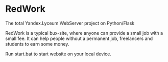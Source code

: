 # RedWork
The total Yandex.Lyceum WebServer project on Python/Flask

RedWork is a typical bux-site, where anyone can provide a small job with a small fee. It can help people without a permanent job, freelancers and students to earn some money.

Run start.bat to start website on your local device.
